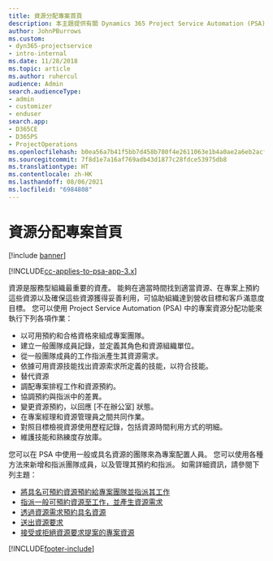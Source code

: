 ```yaml
---
title: 資源分配專案首頁
description: 本主題提供有關 Dynamics 365 Project Service Automation (PSA) 中資源管理功能的資訊。
author: JohnPBurrows
ms.custom:
- dyn365-projectservice
- intro-internal
ms.date: 11/28/2018
ms.topic: article
ms.author: ruhercul
audience: Admin
search.audienceType:
- admin
- customizer
- enduser
search.app:
- D365CE
- D365PS
- ProjectOperations
ms.openlocfilehash: b0ea56a7b41f5bb7d458b780f4e2611063e1b4a0ae2a6eb2acfa9cfef8c1cff0
ms.sourcegitcommit: 7f8d1e7a16af769adb43d1877c28fdce53975db8
ms.translationtype: HT
ms.contentlocale: zh-HK
ms.lasthandoff: 08/06/2021
ms.locfileid: "6984808"
---
```

# <a name="resourcing-projects-home-page"></a>資源分配專案首頁

[!include [banner](../includes/psa-now-project-operations.md)]

[!INCLUDE[cc-applies-to-psa-app-3.x](../includes/cc-applies-to-psa-app-3x.md)]

資源是服務型組織最重要的資產。 能夠在適當時間找到適當資源、在專案上預約這些資源以及確保這些資源獲得妥善利用，可協助組織達到營收目標和客戶滿意度目標。 您可以使用 Project Service Automation (PSA) 中的專案資源分配功能來執行下列各項作業：

- 以可用預約和合格資格來組成專案團隊。
- 建立一般團隊成員記錄，並定義其角色和資源組織單位。
- 從一般團隊成員的工作指派產生其資源需求。
- 依據可用資源技能找出資源索求所定義的技能，以符合技能。
- 替代資源
- 調配專案排程工作和資源預約。
- 協調預約與指派中的差異。
- 變更資源預約，以回應 [不在辦公室] 狀態。
- 在專案經理和資源管理員之間共同作業。
- 對照目標檢視資源使用歷程記錄，包括資源時間利用方式的明細。
- 維護技能和熟練度存放庫。


您可以在 PSA 中使用一般或具名資源的團隊來為專案配置人員。 您可以使用各種方法來新增和指派團隊成員，以及管理其預約和指派。 如需詳細資訊，請參閱下列主題：

- [將具名可預約資源預約給專案團隊並指派其工作](assign-named-bookable-resource.md)
- [指派一般可預約資源至工作，並產生資源需求](assign-generic-bookable-resource.md)
- [透過資源需求預約具名資源](book-named-resource.md)
- [送出資源要求](submit-resource-request.md)
- [接受或拒絕資源要求提案的專案資源](accept-reject-proposed-resource.md)


[!INCLUDE[footer-include](../includes/footer-banner.md)]